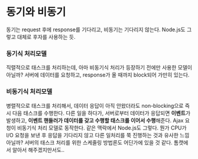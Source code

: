 # 동기와 비동기
동기는 request 후에 response를 기다리고, 비동기는 기다리지 않는다. Node.js도 그렇고 대체로 후자를 사용하는 듯.

### 동기식 처리모델
직렬적으로 태스크를 처리하는데, 아마 비동기식 처리가 등장하기 전에만 사용한 모델이 아닐까? 서버에 데이터를 요청하고, response가 올 때까지 block되어 가만히 있는다.

### 비동기식 처리모델
병렬적으로 태스크를 처리해서, 데이터 응답이 아직 안왔더라도 non-blocking으로 즉시 다음 태스크를 수행한다. 다른 일을 하다가, 서버로부터 데이터가 응답되면 **이벤트**가 발생하고, **이벤트 핸들러가 데이터를 갖고 수행할 태스크를 이어서 수행**해준다.
Ajax 요청이 비동기식 처리 모델로 동작한다. 같은 맥락에서 Node.js도 그렇다.
뭔가 CPU가 I/O 요청을 보낸 후 응답을 기다리지 않고 다른 일처리를 쭉 진행하는 것과 유사한 느낌 아닐까? 서버의 태스크 처리를 위한 스케줄링 방법론도 어딘가에 있을 것 같다. 톰캣에서 알아서 해주겠지만서도..

